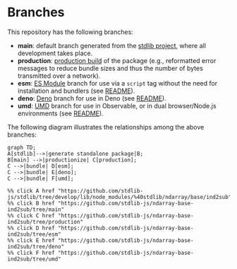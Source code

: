 <!--

@license Apache-2.0

Copyright (c) 2022 The Stdlib Authors.

Licensed under the Apache License, Version 2.0 (the "License");
you may not use this file except in compliance with the License.
You may obtain a copy of the License at

    http://www.apache.org/licenses/LICENSE-2.0

Unless required by applicable law or agreed to in writing, software
distributed under the License is distributed on an "AS IS" BASIS,
WITHOUT WARRANTIES OR CONDITIONS OF ANY KIND, either express or implied.
See the License for the specific language governing permissions and
limitations under the License.

-->

# Branches

This repository has the following branches:

-   **main**: default branch generated from the [stdlib project][stdlib-url], where all development takes place.
-   **production**: [production build][production-url] of the package (e.g., reformatted error messages to reduce bundle sizes and thus the number of bytes transmitted over a network).
-   **esm**: [ES Module][esm-url] branch for use via a `script` tag without the need for installation and bundlers (see [README][esm-readme]).
-   **deno**: [Deno][deno-url] branch for use in Deno (see [README][deno-readme]).
-   **umd**: [UMD][umd-url] branch for use in Observable, or in dual browser/Node.js environments (see [README][umd-readme]).

The following diagram illustrates the relationships among the above branches:

```mermaid
graph TD;
A[stdlib]-->|generate standalone package|B;
B[main] -->|productionize| C[production];
C -->|bundle| D[esm];
C -->|bundle| E[deno];
C -->|bundle| F[umd];

%% click A href "https://github.com/stdlib-js/stdlib/tree/develop/lib/node_modules/%40stdlib/ndarray/base/ind2sub"
%% click B href "https://github.com/stdlib-js/ndarray-base-ind2sub/tree/main"
%% click C href "https://github.com/stdlib-js/ndarray-base-ind2sub/tree/production"
%% click D href "https://github.com/stdlib-js/ndarray-base-ind2sub/tree/esm"
%% click E href "https://github.com/stdlib-js/ndarray-base-ind2sub/tree/deno"
%% click F href "https://github.com/stdlib-js/ndarray-base-ind2sub/tree/umd"
```

[stdlib-url]: https://github.com/stdlib-js/stdlib/tree/develop/lib/node_modules/%40stdlib/ndarray/base/ind2sub
[production-url]: https://github.com/stdlib-js/ndarray-base-ind2sub/tree/production
[deno-url]: https://github.com/stdlib-js/ndarray-base-ind2sub/tree/deno
[deno-readme]: https://github.com/stdlib-js/ndarray-base-ind2sub/blob/deno/README.md
[umd-url]: https://github.com/stdlib-js/ndarray-base-ind2sub/tree/umd
[umd-readme]: https://github.com/stdlib-js/ndarray-base-ind2sub/blob/umd/README.md
[esm-url]: https://github.com/stdlib-js/ndarray-base-ind2sub/tree/esm
[esm-readme]: https://github.com/stdlib-js/ndarray-base-ind2sub/blob/esm/README.md